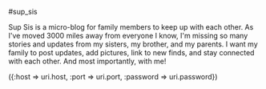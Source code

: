 #sup_sis

Sup Sis is a micro-blog for family members to keep up with each other.  As I've moved 3000 miles away from everyone I know, I'm missing so many stories and updates from my sisters, my brother, and my parents.  I want my family to post updates, add pictures, link to new finds, and stay connected with each other.  And most importantly, with me!

({:host     => uri.host,
                        :port     => uri.port,
                        :password => uri.password})
